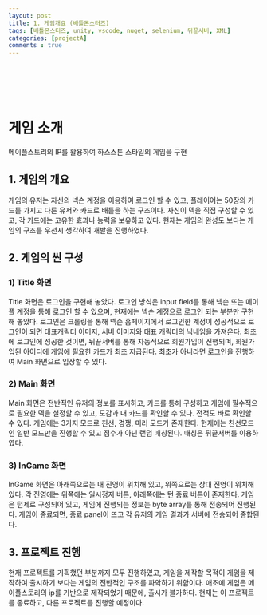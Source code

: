 ```yaml
---
layout: post
title: 1. 게임개요 (배틀몬스터즈)
tags: [배틀몬스터즈, unity, vscode, nuget, selenium, 뒤끝서버, XML]
categories: [projectA]
comments : true
---
```

<br>
<br>
<br>
<br>

# 게임 소개

메이플스토리의 IP를 활용하여 하스스톤 스타일의 게임을 구현

## 1. 게임의 개요

게임의 유저는 자신의 넥슨 계정을 이용하여 로그인 할 수 있고, 플레이어는 50장의 카드를 가지고 다른 유저와 카드로 배틀을 하는 구조이다. 자신이 덱을 직접 구성할 수 있고, 각 카드에는 고유한 효과나 능력을 보유하고 있다. 현재는 게임의 완성도 보다는 게임의 구조를 우선시 생각하여 개발을 진행하였다. 

## 2. 게임의 씬 구성
### 1) Title 화면
Title 화면은 로그인을 구현해 놓았다. 로그인 방식은 input field를 통해 넥슨 또는 메이플 계정을 통해 로그인 할 수 있으며, 현재에는 넥슨 계정으로 로그인 되는 부분만 구현해 놓았다. 로그인은 크롤링을 통해 넥슨 홈페이지에서 로그인한 계정이 성공적으로 로그인이 되면 대표캐릭터 이미지, 서버 이미지와 대표 캐릭터의 닉네임을 가져온다. 최초에 로그인에 성공한 것이면, 뒤끝서버를 통해 자동적으로 회원가입이 진행되며, 회원가입된 아이디에 게임에 필요한 카드가 최초 지급된다. 최초가 아니라면 로그인을 진행하여 Main 화면으로 입장할 수 있다.
### 2) Main 화면
Main 화면은 전반적인 유저의 정보를 표시하고, 카드를 통해 구성하고 게임에 필수적으로 필요한 덱을 설정할 수 있고, 도감과 내 카드를 확인할 수 있다. 전적도 바로 확인할 수 있다. 게임에는 3가지 모드로 친선, 경쟁, 미러 모드가 존재한다. 현재에는 친선모드인 일반 모드만을 진행할 수 있고 점수가 아닌 랜덤 매칭된다. 매칭은 뒤끝서버를 이용하였다.
### 3) InGame 화면
InGame 화면은 아래쪽으로는 내 진영이 위치해 있고, 위쪽으로는 상대 진영이 위치해 있다. 각 진영에는 위쪽에는 일시정지 버튼, 아래쪽에는 턴 종료 버튼이 존재한다. 게임은 턴제로 구성되어 있고, 게임에 진행되는 정보는 byte array를 통해 전송되어 진행된다. 게임이 종료되면, 종료 panel이 뜨고 각 유저의 게임 결과가 서버에 전송되어 종합된다. 

## 3. 프로젝트 진행
현재 프로젝트를 기획했던 부분까지 모두 진행하였고, 게임을 제작할 목적이 게임을 제작하여 출시하기 보다는 게임의 전반적인 구조를 파악하기 위함이다. 애초에 게임은 메이플스토리의 ip를 기반으로 제작되었기 때문에, 출시가 불가하다. 현재는 이 프로젝트를 종료하고, 다른 프로젝트를 진행할 예정이다.
